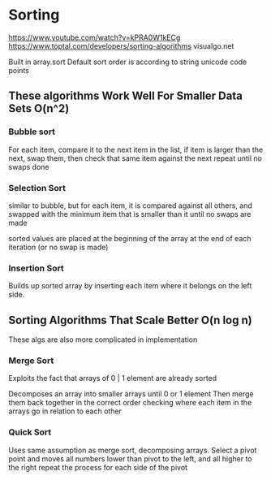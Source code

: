 # Sorting

https://www.youtube.com/watch?v=kPRA0W1kECg
https://www.toptal.com/developers/sorting-algorithms
visualgo.net

Built in array.sort
Default sort order is according to string unicode code points

## These algorithms Work Well For Smaller Data Sets O(n^2)

### Bubble sort
For each item, compare it to the next item in the list, if item is larger than the next, swap them, then check that same
item against the next
repeat until no swaps done

### Selection Sort
similar to bubble, but for each item, it is compared against all others, and swapped with
the minimum item that is smaller than it until no swaps are made

sorted values are placed at the beginning of the array at the end of
each iteration (or no swap is made)

### Insertion Sort
Builds up sorted array by inserting each item where it belongs on the left side.

## Sorting Algorithms That Scale Better O(n log n)

These algs are also more complicated in implementation

### Merge Sort

Exploits the fact that arrays of 0 | 1 element are already sorted

Decomposes an array into smaller arrays until 0 or 1 element
Then merge them back together in the correct order checking where each item in the arrays go in relation to each other

### Quick Sort

Uses same assumption as merge sort, decomposing arrays.
Select a pivot point and moves all numbers lower than pivot to the left, and all higher to the right
repeat the process for each side of the pivot



